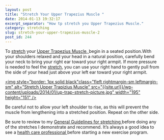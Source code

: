 ```yaml
---
layout: post
title: "Stretch Your Upper Trapezius Muscle "
date: 2014-01-13 19:32:17
excerpt_separator: "How tp stretch you Upper Trapezius Muscle."
category: stretching
slug: stretch-your-upper-trapezius-muscle-2
post_id: 244
---
```

<p>To <a href="{{site.url}}/stretching/general-guidelines-for-stretching/index.html">stretch</a> your <a href="{{site.url}}/generalmassagetherapy/tension-headaches-3/index.html">Upper Trapezius Muscle, </a>begin in a seated position.With your shoulders relaxed and your head in a natural position, carefully bend your neck to bring your right ear toward your right armpit. If more pressure is needed to feel the <a href="{{site.url}}/stretching/general-guidelines-for-stretching/index.html">stretch</a>, you can use your right hand to gently pull from the side of your head just above your left ear toward your right armpit.

</p>

<a href="{{site.url}}/wp-content/uploads/2014/01/up-trap-stretch-picture.jpg"><img style="border: 1px solid black"class="fleft rightmargin-sm leftmargin-sm" alt="Stretch Upper Trapizius Muscle" src="{{site.url}}/wp-content/uploads/2014/01/up-trap-stretch-picture.jpg" width="195" height="151" /></a>

<p>Be careful not to allow your left shoulder to rise, as this will prevent the muscle from lengthening into a stretched position. Repeat on the other side.</p>

<p>Be sure to review to my <a href="{{site.url}}/stretching/general-guidelines-for-stretching/index.html">General Guidelines for stretching </a>before doing any of the stretches I demonstrate and recommend. It’s always a good idea to see a <a href="{{site.url}}/generalmassagetherapy/governance-of-massage-therapy/index.html">health care professional </a>before starting a new exercise program.</p>